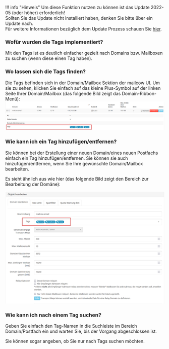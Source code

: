 !!! info "Hinweis"
	Um diese Funktion nutzen zu können ist das Update 2022-05 (oder höher) erforderlich!<br>
	Sollten Sie das Update nicht installiert haben, denken Sie bitte über ein Update nach.<br>
	Für weitere Informationen bezüglich dem Update Prozess schauen Sie [hier](../../i_u_m/i_u_m_update.md).
	
### Wofür wurden die Tags implementiert?
Mit den Tags ist es deutlich einfacher gezielt nach Domains bzw. Mailboxen zu suchen (wenn diese einen Tag haben).

### Wo lassen sich die Tags finden?
Die Tags befinden sich in der Domain/Mailbox Sektion der mailcow UI.
Um sie zu sehen, klicken Sie einfach auf das kleine Plus-Symbol auf der linken Seite Ihrer Domain/Mailbox (das folgende Bild zeigt das Domain-Ribbon-Menü):
![Domain/Mailbox Tags Ribbon](../../assets/images/manual-guides/mailcow-domain_tags_ribbon.de.png)

### Wie kann ich ein Tag hinzufügen/entfernen?
Sie können bei der Erstellung einer neuen Domain/eines neuen Postfachs einfach ein Tag hinzufügen/entfernen. Sie können sie auch hinzufügen/entfernen, wenn Sie Ihre gewünschte Domain/Mailbox bearbeiten.

Es sieht ähnlich aus wie hier (das folgende Bild zeigt den Bereich zur Bearbeitung der Domäne):

![Domain/Mailbox Tags](../../assets/images/manual-guides/mailcow-domain_email_tags.de.png)


### Wie kann ich nach einem Tag suchen?
Geben Sie einfach den Tag-Namen in die Suchleiste im Bereich Domain/Postfach ein und warten Sie, bis der Vorgang abgeschlossen ist.

Sie können sogar angeben, ob Sie nur nach Tags suchen möchten.